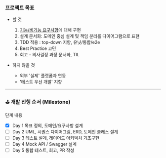 ### 프로젝트 목표

- 할 것

  1. [기능/비기능 요구사항](docs/00_Requirements.md)에 대해 구현
  2. 설계 문서화: 도메인 중심 설계 및 책임 분리를 다이어그램으로 표현
  3. TDD 적용 : top-down 지향, 유닛/통합/e2e
  4. Best Practice 고민
  5. 회고 - 의사결정 과정 문서화, TIL

- 하지 않을 것

  - 외부 '실제' 플랫폼과 연동
  - '테스트 우선 개발' 지향

---

### ⛳ 개발 진행 순서 (Milestone)

단계 내용

- [x] Day 1 목표 정의, 도메인/요구사항 설계
- [ ] Day 2 UML, 시퀀스 다이어그램, ERD, 도메인 클래스 설계
- [ ] Day 3 테스트 설계, 레이어드 아키텍처 기초구현
- [ ] Day 4 Mock API / Swagger 설계
- [ ] Day 5 통합 테스트, 회고, PR 작성
